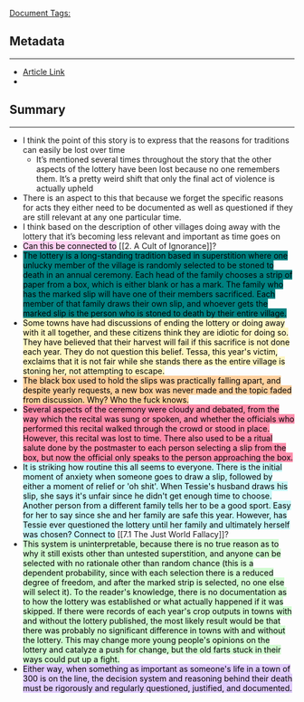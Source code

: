 <u>Document Tags:</u> 
## Metadata
---
- [Article Link](https://fullreads.com/literature/the-lottery/)
- 
## Summary
---
- I think the point of this story is to express that the reasons for traditions can easily be lost over time
	- It’s mentioned several times throughout the story that the other aspects of the lottery have been lost because no one remembers them. It’s a pretty weird shift that only the final act of violence is actually upheld
- There is an aspect to this that because we forget the specific reasons for acts they either need to be documented as well as questioned if they are still relevant at any one particular time.
- I think based on the description of other villages doing away with the lottery that it’s becoming less relevant and important as time goes on
- <mark style="background: #FFB8EBA6;">Can this be connected to</mark> [[2. A Cult of Ignorance]]?
- <mark style="background: #008080;">The lottery is a long-standing tradition based in superstition where one unlucky member of the village is randomly selected to be stoned to death in an annual ceremony. Each head of the family chooses a strip of paper from a box, which is either blank or has a mark. The family who has the marked slip will have one of their members sacrificed. Each member of that family draws their own slip, and whoever gets the marked slip is the person who is stoned to death by their entire village.</mark>
- <mark style="background: #FFF3A3A6;">Some towns have had discussions of ending the lottery or doing away with it all together, and these citizens think they are idiotic for doing so. They have believed that their harvest will fail if this sacrifice is not done each year. They do not question this belief. Tessa, this year's victim, exclaims that it is not fair while she stands there as the entire village is stoning her, not attempting to escape.</mark>
- <mark style="background: #FFB86CA6;">The black box used to hold the slips was practically falling apart, and despite yearly requests, a new box was never made and the topic faded from discussion. Why? Who the fuck knows.</mark>
- <mark style="background: #FF5582A6;">Several aspects of the ceremony were cloudy and debated, from the way which the recital was sung or spoken, and whether the officials who performed this recital walked through the crowd or stood in place. However, this recital was lost to time. There also used to be a ritual salute done by the postmaster to each person selecting a slip from the box, but now the official only speaks to the person approaching the box.</mark>
- <mark style="background: #ABF7F7A6;">It is striking how routine this all seems to everyone. There is the initial moment of anxiety when someone goes to draw a slip, followed by either a moment of relief or 'oh shit'. When Tessie's husband draws his slip, she says it's unfair since he didn't get enough time to choose. Another person from a different family tells her to be a good sport. Easy for her to say since she and her family are safe this year. However, has Tessie ever questioned the lottery until her family and ultimately herself was chosen? Connect to</mark> [[7.1 The Just World Fallacy]]? 
- <mark style="background: #BBFABBA6;">This system is uninterpretable, because there is no true reason as to why it still exists other than untested superstition, and anyone can be selected with no rationale other than random chance (this is a dependent probability, since with each selection there is a reduced degree of freedom, and after the marked strip is selected, no one else will select it). To the reader's knowledge, there is no documentation as to how the lottery was established or what actually happened if it was skipped. If there were records of each year's crop outputs in towns with and without the lottery published, the most likely result would be that there was probably no significant difference in towns with and without the lottery. This may change more young people's opinions on the lottery and catalyze a push for change, but the old farts stuck in their ways could put up a fight.</mark>
- <mark style="background: #D2B3FFA6;">Either way, when something as important as someone's life in a town of 300 is on the line, the decision system and reasoning behind their death must be rigorously and regularly questioned, justified, and documented. </mark>
